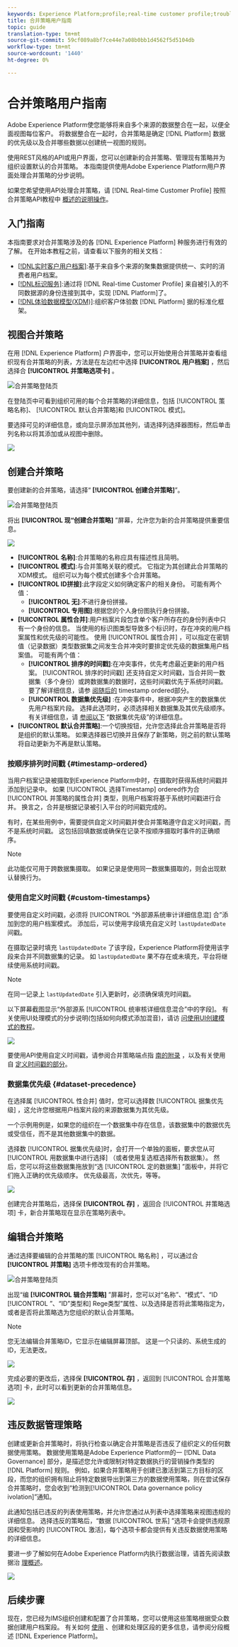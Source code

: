 ```yaml
---
keywords: Experience Platform;profile;real-time customer profile;troubleshooting;API
title: 合并策略用户指南
topic: guide
translation-type: tm+mt
source-git-commit: 59cf089a8bf7ce44e7a08b0bb1d4562f5d5104db
workflow-type: tm+mt
source-wordcount: '1440'
ht-degree: 0%

---
```



# 合并策略用户指南

Adobe Experience Platform使您能够将来自多个来源的数据整合在一起，以便全面视图每位客户。 将数据整合在一起时，合并策略是确定 [!DNL Platform] 数据的优先级以及合并哪些数据以创建统一视图的规则。

使用REST风格的API或用户界面，您可以创建新的合并策略、管理现有策略并为组织设置默认的合并策略。 本指南提供使用Adobe Experience Platform用户界面处理合并策略的分步说明。

如果您希望使用API处理合并策略，请 [!DNL Real-time Customer Profile] 按照合并策略API教程中 [概述的说明操作](../api/merge-policies.md)。

## 入门指南

本指南要求对合并策略涉及的各 [!DNL Experience Platform] 种服务进行有效的了解。 在开始本教程之前，请查看以下服务的相关文档：

* [[!DNL实时客户用户档案]](../home.md):基于来自多个来源的聚集数据提供统一、实时的消费者用户档案。
* [[!DNL标识服务]](../../identity-service/home.md):通过将 [!DNL Real-time Customer Profile] 来自被引入的不同数据源的身份连接到其中，实现 [!DNL Platform]了。
* [[!DNL体验数据模型(XDM)]](../../xdm/home.md):组织客户体验数 [!DNL Platform] 据的标准化框架。

## 视图合并策略

在用 [!DNL Experience Platform] 户界面中，您可以开始使用合并策略并查看组织现有合并策略的列表，方法是在左边栏中选择 **[!UICONTROL 用户档案]** ，然后选择合 **[!UICONTROL 并策略选项卡]** 。

![合并策略登陆页](../images/merge-policies/landing.png)

在登陆页中可看到组织可用的每个合并策略的详细信息，包括 [!UICONTROL 策略名称]、 [!UICONTROL 默认合并策略]和 [!UICONTROL 模式]。

要选择可见的详细信息，或向显示屏添加其他列，请选择列选择器图标，然后单击列名称以将其添加或从视图中删除。

![](../images/merge-policies/adjust-view.png)

## 创建合并策略

要创建新的合并策略，请选择“ **[!UICONTROL 创建合并策略]**”。

![合并策略登陆页](../images/merge-policies/create-new.png)

将出 **[!UICONTROL 现“创建合并策略]** ”屏幕，允许您为新的合并策略提供重要信息。

![](../images/merge-policies/create.png)

* **[!UICONTROL 名称]**:合并策略的名称应具有描述性且简明。
* **[!UICONTROL 模式]**:与合并策略关联的模式。 它指定为其创建此合并策略的XDM模式。 组织可以为每个模式创建多个合并策略。
* **[!UICONTROL ID拼接]**:此字段定义如何确定客户的相关身份。 可能有两个值：
   * **[!UICONTROL 无]**:不进行身份拼接。
   * **[!UICONTROL 专用图]**:根据您的个人身份图执行身份拼接。
* **[!UICONTROL 属性合并]**:用户档案片段包含单个客户所存在的身份列表中只有一个身份的信息。 当使用的标识图类型导致多个标识时，存在冲突的用户档案属性和优先级的可能性。 使用 [!UICONTROL 属性合并] ，可以指定在密钥值（记录数据）类型数据集之间发生合并冲突时要排定优先级的数据集用户档案值。 可能有两个值：
   * **[!UICONTROL 排序的时间戳]**:在冲突事件，优先考虑最近更新的用户档案。 [!UICONTROL 排序的时间戳] 还支持自定义时间戳，当合并同一数据集（多个身份）或跨数据集的数据时，这些时间戳优先于系统时间戳。 要了解详细信息，请参 [阅随后的](#timestamp-ordered) timestamp ordered部分。
   * **[!UICONTROL 数据集优先级]** :在冲突事件中，根据冲突产生的数据集优先用户档案片段。 选择此选项时，必须选择相关数据集及其优先级顺序。 有关详细信息，请 [参阅以下](#dataset-precedence) “数据集优先级”的详细信息。
* **[!UICONTROL 默认合并策略]**:一个切换按钮，允许您选择此合并策略是否将是组织的默认策略。 如果选择器已切换并且保存了新策略，则之前的默认策略将自动更新为不再是默认策略。

### 按顺序排列时间戳 {#timestamp-ordered}

当用户档案记录被摄取到Experience Platform中时，在摄取时获得系统时间戳并添加到记录中。 如果 [!UICONTROL 选择Timestamp] ordered作为合 [!UICONTROL 并策略的属性合并] 类型，则用户档案将基于系统时间戳进行合并。 换言之，合并是根据记录被引入平台的时间戳完成的。

有时，在某些用例中，需要提供自定义时间戳并使合并策略遵守自定义时间戳，而不是系统时间戳。 这包括回填数据或确保在记录不按顺序摄取时事件的正确顺序。

>[!NOTE]
>
>此功能仅可用于跨数据集摄取。 如果记录是使用同一数据集摄取的，则会出现默认替换行为。

### 使用自定义时间戳 {#custom-timestamps}

要使用自定义时间戳，必须将 [!UICONTROL “外部源系统审计详细信息混] 合”添加到您的用户档案模式。 添加后，可以使用字段填充自定义时 `lastUpdatedDate` 间戳。

在摄取记录时填充 `lastUpdatedDate` 了该字段，Experience Platform将使用该字段来合并不同数据集的记录。 如 `lastUpdatedDate` 果不存在或未填充，平台将继续使用系统时间戳。

>[!NOTE]
>
>在同一记录上 `lastUpdatedDate` 引入更新时，必须确保填充时间戳。

以下屏幕截图显示“外部源系 [!UICONTROL 统审核详细信息混合”中的字段]。 有关使用UI处理模式的分步说明(包括如何向模式添加混音)，请访 [问使用UI创建模式的教程](../../xdm/tutorials/create-schema-ui.md)。

![](../images/merge-policies/custom-timestamp-mixin.png)

要使用API使用自定义时间戳，请参阅合并策略端点指 [南的附录](../api/merge-policies.md) ，以及有关使用自 [定义时间戳的部分](../api/merge-policies.md#custom-timestamps)。

### 数据集优先级 {#dataset-precedence}

在选择属 [!UICONTROL 性合并] 值时，您可以选择数 [!UICONTROL 据集优先级] ，这允许您根据用户档案片段的来源数据集为其优先级。

一个示例用例是，如果您的组织在一个数据集中存在信息，该数据集中的数据优先或受信任，而不是其他数据集中的数据。

选择数 [!UICONTROL 据集优先级]时，会打开一个单独的面板，要求您从可 [!UICONTROL 用数据集中进行选择] （或者使用复选框选择所有数据集）。 然后，您可以将这些数据集拖放到“选 [!UICONTROL 定的数据集] ”面板中，并将它们拖入正确的优先级顺序。 优先级最高，次优先，等等。

![](../images/merge-policies/dataset-precedence.png)

创建完合并策略后，选择保 **[!UICONTROL 存]** ，返回合 [!UICONTROL 并策略选项] 卡，新合并策略现在显示在策略列表中。

## 编辑合并策略

通过选择要编辑的合并策略的策 [!UICONTROL 略名称] ，可以通过合 **[!UICONTROL 并策略]** 选项卡修改现有的合并策略。

![合并策略登陆页](../images/merge-policies/select-edit.png)

出现“编 **[!UICONTROL 辑合并策略]** ”屏幕时，您可以对“名称”、“模式”、“ID [!UICONTROL ”、“ID”类型和] Rege类型”属性、以及选择是否将此策略指定为，或者是否将此策略选为您组织的默认合并策略。

>[!NOTE]
>
>您无法编辑合并策略ID，它显示在编辑屏幕顶部。 这是一个只读的、系统生成的ID，无法更改。

![](../images/merge-policies/edit-screen.png)

完成必要的更改后，选择保 **[!UICONTROL 存]** ，返回到 [!UICONTROL 合并策略选项] 卡，此时可以看到更新的合并策略信息。

![](../images/merge-policies/edited.png)

## 违反数据管理策略

创建或更新合并策略时，将执行检查以确定合并策略是否违反了组织定义的任何数据使用策略。 数据使用策略是Adobe Experience Platform的一 [!DNL Data Governance] 部分，是描述您允许或限制对特定数据执行的营销操作类型的 [!DNL Platform] 规则。 例如，如果合并策略用于创建已激活到第三方目标的区段，而您的组织拥有阻止将特定数据导出到第三方的数据使用策略，则在尝试保存合并策略时，您会收到“检测到[!UICONTROL Data governance policy ivolation]”通知。

此通知包括已违反的列表使用策略，并允许您通过从列表中选择策略来视图违规的详细信息。 选择违反的策略后，“数据 [!UICONTROL 世系] ”选项卡会提供违规原因和受影响的 [!UICONTROL 激活]，每个选项卡都会提供有关违反数据使用策略的详细信息。

要进一步了解如何在Adobe Experience Platform内执行数据治理，请首先阅读数据治 [理概述](../../data-governance/home.md)。

![](../images/merge-policies/policy-violation.png)

## 后续步骤

现在，您已经为IMS组织创建和配置了合并策略，您可以使用这些策略根据受众数据创建用户档案段。 有关如何 [使用](../../segmentation/home.md) 、创建和处理区段的更多信息，请参阅分段概述 [!DNL Experience Platform]。